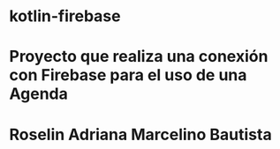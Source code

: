 # kotlin-firebase

# Proyecto que realiza una conexión con Firebase para el uso de una Agenda

# Roselin Adriana Marcelino Bautista
